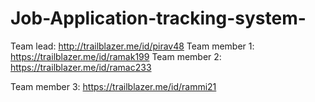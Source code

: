 # Job-Application-tracking-system- 

Team lead: http://trailblazer.me/id/pirav48
Team member 1: https://trailblazer.me/id/ramak199
Team member 2: https://trailblazer.me/id/ramac233 

Team member 3:  https://trailblazer.me/id/rammi21 
